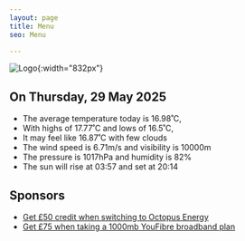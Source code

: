 ```yaml
---
layout: page
title: Menu
seo: Menu

---
```


![Logo](/images/logo.jpg){:width="832px"}

<!-- weather_marker starts -->
## On Thursday, 29 May 2025

- The average temperature today is 16.98˚C,
- With highs of 17.77˚C and lows of 16.5˚C,
- It may feel like 16.87˚C with few clouds
- The wind speed is 6.71m/s and visibility is 10000m
- The pressure is 1017hPa and humidity is 82%
- The sun will rise at 03:57 and set at 20:14

<!-- weather_marker ends -->

## Sponsors

- [Get £50 credit when switching to Octopus Energy](https://bit.ly/3oD1nnS)
- [Get £75 when taking a 1000mb YouFibre broadband plan](https://aklam.io/91zWhU?)
